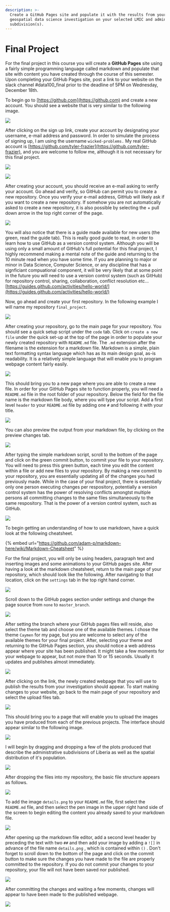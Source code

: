 ```yaml
---
description: >-
  Create a GitHub Pages site and populate it with the results from your
  geospatial data science investigation on your selected LMIC and administrative
  subdivision(s).
---
```


# Final Project

For the final project in this course you will create a **GitHub Pages** site using a fairly simple programming language called markdown and populate that site with content you have created through the course of this semester.  Upon completing your GitHub Pages site, post a link to your website on the slack channel \#data100\_final prior to the deadline of 5PM on Wednesday, December 18th.

To begin go to [https://github.com](https://github.com) and create a new account.  You should see a website that is very similar to the following image.

![](../.gitbook/assets/screen-shot-2019-12-08-at-9.15.32-pm.png)

After clicking on the sign up link, create your account by designating your username, e-mail address and password.  In order to simulate the process of signing up, I am using the username `wicked-problems.`  My real GitHub account is [https://github.com/tyler-frazier](https://github.com/tyler-frazier), and you are welcome to follow me, although it is not necessary for this final project.

![](../.gitbook/assets/screen-shot-2019-12-08-at-9.08.29-pm.png)

![](../.gitbook/assets/screen-shot-2019-12-08-at-9.11.13-pm.png)

After creating your account, you should receive an e-mail asking to verify your account.  Go ahead and verify, so GitHub can permit you to create a new repository.  Once you verify your e-mail address, GitHub will likely ask if you want to create a new repository.  If somehow you are not automatically asked to create a new repository, it is also possible by selecting the + pull down arrow in the top right corner of the page.

![](../.gitbook/assets/screen-shot-2019-12-08-at-9.28.39-pm.png)

You will also notice that there is a guide made available for new users \(the green, read the guide tab\).  This is really good guide to read, in order to learn how to use GitHub as a version control system.  Although you will be using only a small amount of GitHub's full potential for this final project, I highly recommend making a mental note of the guide and returning to the 10 minute read when you have some time.  If you are planning to major or minor in Data Science, Computer Science, or any discipline that has a signficiant compuational component, it will be very likely that at some point in the future you will need to use a version control system \(such as GitHub\) for repository control, sharing, collaboration, conflict resolution etc...[https://guides.github.com/activities/hello-world/](https://guides.github.com/activities/hello-world/)

Now, go ahead and create your first repository.  In the following example I will name my repository `final_project`.

![](../.gitbook/assets/screen-shot-2019-12-08-at-9.09.24-pm.png)

After creating your repository, go to the main page for your repository.  You should see a quick setup script under the `code` tab.  Click on `create a new file` under the quick set-up at the top of the page in order to populate your newly created repository with `README.md` file.  The `.md` extension after the filename is the extension for a markdown file.  Markdown is a simple, plain text formatting syntax language which has as its main design goal, as-is readability.   It is a relatively simple language that will enable you to program webpage content fairly easily. 

![](../.gitbook/assets/screen-shot-2019-12-08-at-9.56.08-pm.png)

This should bring you to a new page where you are able to create a new file.  In order for your GitHub Pages site to function properly, you will need a `README.md` file in the root folder of your repository.  Below the field for the file name is the markdown file body, where you will type your script.  Add a first level `header` to your `README.md` file by adding one `#` and following it with your title.  

![](../.gitbook/assets/screen-shot-2019-12-08-at-10.32.57-pm.png)

You can also preview the output from your markdown file, by clicking on the preview changes tab.

![](../.gitbook/assets/screen-shot-2019-12-08-at-10.33.05-pm.png)

After typing the simple markdown script, scroll to the bottom of the page and click on the green commit button, to commit your file to your repository.  You will need to press this green button, each time you edit the content within a file or add new files to your repository.  By making a new commit to your repository, you are essentially updating all of the changes you had previously made.  While in the case of your final project, there is essentially only one person executing changes per respository, potentially a version control system has the power of resolving conflicts amongtst multiple persons all committing changes to the same files simultaneously to the same respository.  That is the power of a version control system, such as GitHub.

![](../.gitbook/assets/screen-shot-2019-12-08-at-10.06.32-pm.png)

To begin getting an understanding of how to use markdown, have a quick look at the following cheatsheet.

{% embed url="https://github.com/adam-p/markdown-here/wiki/Markdown-Cheatsheet" %}

For the final project, you will only be using headers, paragraph text and inserting images and some animations to your GitHub pages site.  After having a look at the markdown cheatsheet, return to the main page of your repository, which should look like the following.  After navigating to that location, click on the `settings` tab in the top right hand corner.

![](../.gitbook/assets/screen-shot-2019-12-08-at-10.32.39-pm.png)

Scroll down to the GitHub pages section under settings and change the page source from `none` to `master_branch`.

![](../.gitbook/assets/screen-shot-2019-12-08-at-10.24.15-pm.png)

After setting the branch where your GitHub pages files will reside, also select the theme tab and choose one of the available themes.  I chose the theme `Caymen` for my page, but you are welcome to select any of the available themes for your final project.  After, selecting your theme and returning to the GitHub Pages section, you should notice a web address appear where your site has been published.  It might take a few moments for your webpage to appear, but not more than 10 or 15 seconds.  Usually it updates and publishes almost immediately.

![](../.gitbook/assets/screen-shot-2019-12-08-at-10.40.01-pm.png)

After clicking on the link, the newly created webpage that you will use to publish the results from your investigation should appear.  To start making changes to your website, go back to the main page of your repository and select the upload files tab.

![](../.gitbook/assets/screen-shot-2019-12-08-at-10.59.08-pm.png)

This should bring you to a page that will enable you to upload the images you have produced from each of the previous projects.  The interface should appear similar to the following image.

![](../.gitbook/assets/screen-shot-2019-12-08-at-10.58.00-pm.png)

I will begin by dragging and dropping a few of the plots produced that describe the administrative subdivisions of Liberia as well as the spatial distribution of it's population.

![](../.gitbook/assets/screen-shot-2019-12-08-at-11.04.22-pm.png)

After dropping the files into my repository, the basic file structure appears as follows.

![](../.gitbook/assets/screen-shot-2019-12-08-at-11.15.14-pm.png)

To add the image `details.png` to your `README.md` file, first select the `README.md` file, and then select the pen image in the upper right hand side of the screen to begin editing the content you already saved to your markdown file.

![](../.gitbook/assets/screen-shot-2019-12-08-at-11.17.44-pm.png)

After opening up the markdown file editor, add a second level header by preceding the text with two `##` and then add your image by adding a `![]` in advance of the file name `details.png` , which is contained within `()` .  Don't forget to scroll down to the bottom of the page and click on the commit button to make sure the changes you have made to the file are properly committed to the repository.  If you do not commit your changes to your repository, your file will not have been saved nor published.

![](../.gitbook/assets/screen-shot-2019-12-08-at-11.25.56-pm.png)

After committing the changes and waiting a few moments, changes will appear to have been made to the published webpage.

![](../.gitbook/assets/screen-shot-2019-12-08-at-11.28.27-pm.png)



